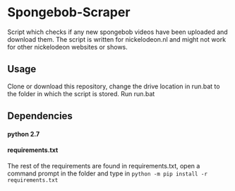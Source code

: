 # Spongebob-Scraper
Script which checks if any new spongebob videos have been uploaded and download them. 
The script is written for nickelodeon.nl and might not work for other nickelodeon websites or shows. 

## Usage 
Clone or download this repository, change the drive location in run.bat to the folder in which the script is stored.
Run run.bat

## Dependencies 
#### python 2.7
#### requirements.txt
The rest of the requirements are found in requirements.txt, open a command prompt in the folder and type in `python -m pip install -r requirements.txt`
